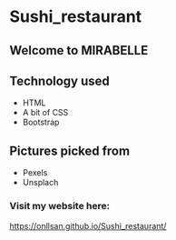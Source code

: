 # Sushi_restaurant

## Welcome to MIRABELLE

## Technology used
* HTML 
* A bit of CSS
* Bootstrap

## Pictures picked from 
* Pexels
* Unsplach

### Visit my website here: 
https://onllsan.github.io/Sushi_restaurant/
